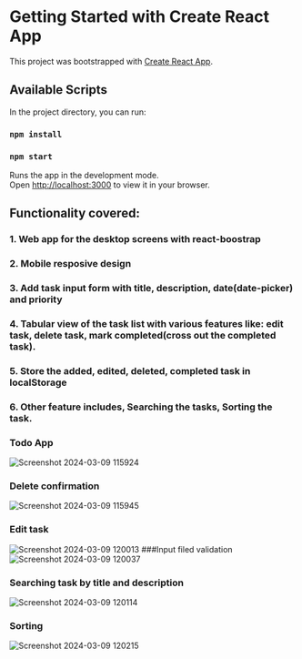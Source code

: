 # Getting Started with Create React App

This project was bootstrapped with [Create React App](https://github.com/facebook/create-react-app).

## Available Scripts

In the project directory, you can run:

### `npm install`
### `npm start`

Runs the app in the development mode.\
Open [http://localhost:3000](http://localhost:3000) to view it in your browser.

## Functionality covered:
### 1. Web app for the desktop screens with react-boostrap
### 2. Mobile resposive design
### 3. Add task input form with title, description, date(date-picker) and priority
### 4. Tabular view of the task list with various features like: edit task, delete task, mark completed(cross out the completed task).
### 5. Store the added, edited, deleted, completed task in localStorage
### 6. Other feature includes, Searching the tasks, Sorting the task.

### Todo App 
![Screenshot 2024-03-09 115924](https://github.com/Promodp/crud-react-bootstrap-localstorage/assets/36471350/4b59376f-a952-4260-ab1e-d11f1f377989)
### Delete confirmation
![Screenshot 2024-03-09 115945](https://github.com/Promodp/crud-react-bootstrap-localstorage/assets/36471350/f9d194e1-c6f2-4fd2-9304-68c38b02cf19)
### Edit task
![Screenshot 2024-03-09 120013](https://github.com/Promodp/crud-react-bootstrap-localstorage/assets/36471350/6102f2c8-86f0-4d57-9581-273e05dd24a3)
###Input filed validation
![Screenshot 2024-03-09 120037](https://github.com/Promodp/crud-react-bootstrap-localstorage/assets/36471350/7c4f605b-39d9-4fdb-a9f3-71e3fc23c96e)
### Searching task by title and description
![Screenshot 2024-03-09 120114](https://github.com/Promodp/crud-react-bootstrap-localstorage/assets/36471350/107e3821-03f4-44ca-be7a-e18c640ba727)
### Sorting
![Screenshot 2024-03-09 120215](https://github.com/Promodp/crud-react-bootstrap-localstorage/assets/36471350/870d92c1-a18f-4591-85d4-ca5043016fe9)
